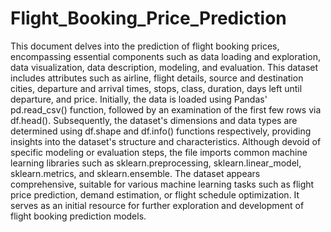 # Flight_Booking_Price_Prediction

This document delves into the prediction of flight booking prices, encompassing essential components such as data loading and exploration, data visualization, data description, modeling, and evaluation. This dataset includes attributes such as airline, flight details, source and destination cities, departure and arrival times, stops, class, duration, days left until departure, and price. Initially, the data is loaded using Pandas' pd.read_csv() function, followed by an examination of the first few rows via df.head(). Subsequently, the dataset's dimensions and data types are determined using df.shape and df.info() functions respectively, providing insights into the dataset's structure and characteristics. 
Although devoid of specific modeling or evaluation steps, the file imports common machine learning libraries such as sklearn.preprocessing, sklearn.linear_model, sklearn.metrics, and sklearn.ensemble. The dataset appears comprehensive, suitable for various machine learning tasks such as flight price prediction, demand estimation, or flight schedule optimization. It serves as an initial resource for further exploration and development of flight booking prediction models.
